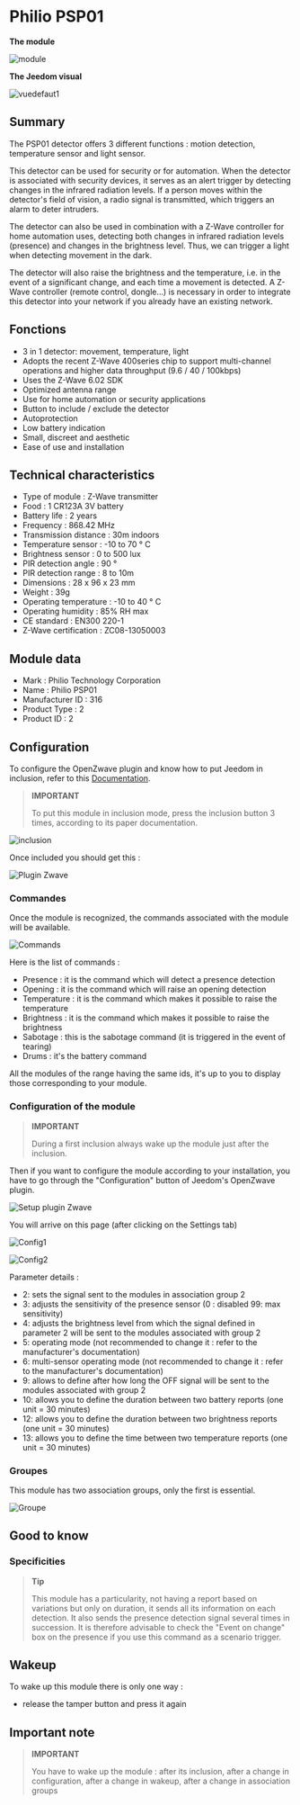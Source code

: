 # Philio PSP01

**The module**

![module](images/philio.psp01/module.jpg)

**The Jeedom visual**

![vuedefaut1](images/philio.psp01/vuedefaut1.jpg)

## Summary

The PSP01 detector offers 3 different functions : motion detection, temperature sensor and light sensor.

This detector can be used for security or for automation. When the detector is associated with security devices, it serves as an alert trigger by detecting changes in the infrared radiation levels. If a person moves within the detector's field of vision, a radio signal is transmitted, which triggers an alarm to deter intruders.

The detector can also be used in combination with a Z-Wave controller for home automation uses, detecting both changes in infrared radiation levels (presence) and changes in the brightness level. Thus, we can trigger a light when detecting movement in the dark.

The detector will also raise the brightness and the temperature, i.e. in the event of a significant change, and each time a movement is detected. A Z-Wave controller (remote control, dongle…) is necessary in order to integrate this detector into your network if you already have an existing network.

## Fonctions

-   3 in 1 detector: movement, temperature, light
-   Adopts the recent Z-Wave 400series chip to support multi-channel operations and higher data throughput (9.6 / 40 / 100kbps)
-   Uses the Z-Wave 6.02 SDK
-   Optimized antenna range
-   Use for home automation or security applications
-   Button to include / exclude the detector
-   Autoprotection
-   Low battery indication
-   Small, discreet and aesthetic
-   Ease of use and installation

## Technical characteristics

-   Type of module : Z-Wave transmitter
-   Food : 1 CR123A 3V battery
-   Battery life : 2 years
-   Frequency : 868.42 MHz
-   Transmission distance : 30m indoors
-   Temperature sensor : -10 to 70 ° C
-   Brightness sensor : 0 to 500 lux
-   PIR detection angle : 90 °
-   PIR detection range : 8 to 10m
-   Dimensions : 28 x 96 x 23 mm
-   Weight : 39g
-   Operating temperature : -10 to 40 ° C
-   Operating humidity : 85% RH max
-   CE standard : EN300 220-1
-   Z-Wave certification : ZC08-13050003

## Module data

-   Mark : Philio Technology Corporation
-   Name : Philio PSP01
-   Manufacturer ID : 316
-   Product Type : 2
-   Product ID : 2

## Configuration

To configure the OpenZwave plugin and know how to put Jeedom in inclusion, refer to this [Documentation](https://doc.jeedom.com/en_US/plugins/automation%20protocol/openzwave/).

> **IMPORTANT**
>
> To put this module in inclusion mode, press the inclusion button 3 times, according to its paper documentation.

![inclusion](images/philio.psp01/inclusion.jpg)

Once included you should get this :

![Plugin Zwave](images/philio.psp01/information.jpg)

### Commandes

Once the module is recognized, the commands associated with the module will be available.

![Commands](images/philio.psp01/commandes.jpg)

Here is the list of commands :

-   Presence : it is the command which will detect a presence detection
-   Opening : it is the command which will raise an opening detection
-   Temperature : it is the command which makes it possible to raise the temperature
-   Brightness : it is the command which makes it possible to raise the brightness
-   Sabotage : this is the sabotage command (it is triggered in the event of tearing)
-   Drums : it's the battery command

All the modules of the range having the same ids, it's up to you to display those corresponding to your module.

### Configuration of the module

> **IMPORTANT**
>
> During a first inclusion always wake up the module just after the inclusion.

Then if you want to configure the module according to your installation, you have to go through the "Configuration" button of Jeedom's OpenZwave plugin.

![Setup plugin Zwave](images/plugin/bouton_configuration.jpg)

You will arrive on this page (after clicking on the Settings tab)

![Config1](images/philio.psp01/config1.jpg)

![Config2](images/philio.psp01/config2.jpg)

Parameter details :

-   2: sets the signal sent to the modules in association group 2
-   3: adjusts the sensitivity of the presence sensor (0 : disabled 99: max sensitivity)
-   4: adjusts the brightness level from which the signal defined in parameter 2 will be sent to the modules associated with group 2
-   5: operating mode (not recommended to change it : refer to the manufacturer's documentation)
-   6: multi-sensor operating mode (not recommended to change it : refer to the manufacturer's documentation)
-   9: allows to define after how long the OFF signal will be sent to the modules associated with group 2
-   10: allows you to define the duration between two battery reports (one unit = 30 minutes)
-   12: allows you to define the duration between two brightness reports (one unit = 30 minutes)
-   13: allows you to define the time between two temperature reports (one unit = 30 minutes)

### Groupes

This module has two association groups, only the first is essential.

![Groupe](images/philio.psp01/groupe.jpg)

## Good to know

### Specificities

> **Tip**
>
> This module has a particularity, not having a report based on variations but only on duration, it sends all its information on each detection. It also sends the presence detection signal several times in succession. It is therefore advisable to check the "Event on change" box on the presence if you use this command as a scenario trigger.

## Wakeup

To wake up this module there is only one way :

-   release the tamper button and press it again

## Important note

> **IMPORTANT**
>
> You have to wake up the module : after its inclusion, after a change in configuration, after a change in wakeup, after a change in association groups
